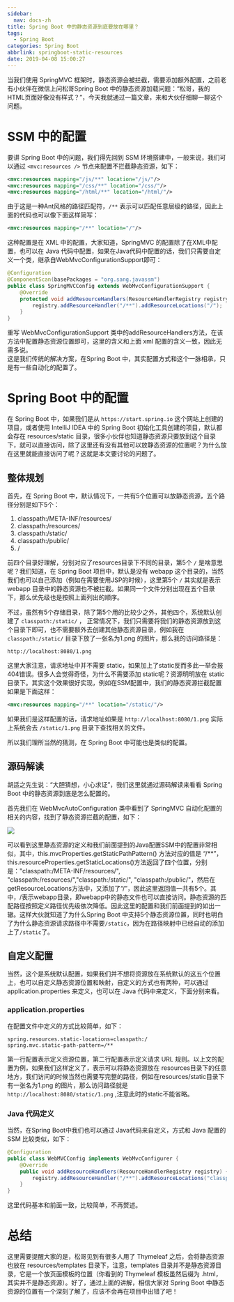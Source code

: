 ```yaml
---
sidebar:
  nav: docs-zh
title: Spring Boot 中的静态资源到底要放在哪里？
tags:
  - Spring Boot
categories: Spring Boot
abbrlink: springboot-static-resources
date: 2019-04-08 15:00:27
---
```

当我们使用 SpringMVC 框架时，静态资源会被拦截，需要添加额外配置，之前老有小伙伴在微信上问松哥Spring Boot 中的静态资源加载问题：“松哥，我的HTML页面好像没有样式？”，今天我就通过一篇文章，来和大伙仔细聊一聊这个问题。  

 <!-- more -->
 
# SSM 中的配置  

要讲 Spring Boot 中的问题，我们得先回到 SSM 环境搭建中，一般来说，我们可以通过 `<mvc:resources />` 节点来配置不拦截静态资源，如下：  

```xml
<mvc:resources mapping="/js/**" location="/js/"/>
<mvc:resources mapping="/css/**" location="/css/"/>
<mvc:resources mapping="/html/**" location="/html/"/>
```

由于这是一种Ant风格的路径匹配符，`/**` 表示可以匹配任意层级的路径，因此上面的代码也可以像下面这样简写：  

```xml
<mvc:resources mapping="/**" location="/"/>
```

这种配置是在 XML 中的配置，大家知道，SpringMVC 的配置除了在XML中配置，也可以在 Java 代码中配置，如果在Java代码中配置的话，我们只需要自定义一个类，继承自WebMvcConfigurationSupport即可：  

```java
@Configuration
@ComponentScan(basePackages = "org.sang.javassm")
public class SpringMVCConfig extends WebMvcConfigurationSupport {
    @Override
    protected void addResourceHandlers(ResourceHandlerRegistry registry) {
        registry.addResourceHandler("/**").addResourceLocations("/");
    }
}
```

重写 WebMvcConfigurationSupport 类中的addResourceHandlers方法，在该方法中配置静态资源位置即可，这里的含义和上面 xml 配置的含义一致，因此无需多说。  
这是我们传统的解决方案，在Spring Boot 中，其实配置方式和这个一脉相承，只是有一些自动化的配置了。  

# Spring Boot 中的配置  

在 Spring Boot 中，如果我们是从 `https://start.spring.io` 这个网站上创建的项目，或者使用 IntelliJ IDEA 中的 Spring Boot 初始化工具创建的项目，默认都会存在 resources/static 目录，很多小伙伴也知道静态资源只要放到这个目录下，就可以直接访问，除了这里还有没有其他可以放静态资源的位置呢？为什么放在这里就能直接访问了呢？这就是本文要讨论的问题了。  

## 整体规划  

首先，在 Spring Boot 中，默认情况下，一共有5个位置可以放静态资源，五个路径分别是如下5个：  

1. classpath:/META-INF/resources/
2. classpath:/resources/
3. classpath:/static/
4. classpath:/public/
5. /

前四个目录好理解，分别对应了resources目录下不同的目录，第5个 `/` 是啥意思呢？我们知道，在 Spring Boot 项目中，默认是没有 webapp 这个目录的，当然我们也可以自己添加（例如在需要使用JSP的时候），这里第5个 `/` 其实就是表示 webapp 目录中的静态资源也不被拦截。如果同一个文件分别出现在五个目录下，那么优先级也是按照上面列出的顺序。   

不过，虽然有5个存储目录，除了第5个用的比较少之外，其他四个，系统默认创建了 `classpath:/static/` ， 正常情况下，我们只需要将我们的静态资源放到这个目录下即可，也不需要额外去创建其他静态资源目录，例如我在 `classpath:/static/` 目录下放了一张名为1.png 的图片，那么我的访问路径是：  

```
http://localhost:8080/1.png  
```

这里大家注意，请求地址中并不需要 static，如果加上了static反而多此一举会报404错误。很多人会觉得奇怪，为什么不需要添加 static呢？资源明明放在 static 目录下。其实这个效果很好实现，例如在SSM配置中，我们的静态资源拦截配置如果是下面这样：  

```xml
<mvc:resources mapping="/**" location="/static/"/>
```

如果我们是这样配置的话，请求地址如果是 `http://localhost:8080/1.png` 实际上系统会去 `/static/1.png` 目录下查找相关的文件。  

所以我们理所当然的猜测，在 Spring Boot 中可能也是类似的配置。  

## 源码解读  

胡适之先生说：“大胆猜想，小心求证”，我们这里就通过源码解读来看看 Spring Boot 中的静态资源到底是怎么配置的。  

首先我们在 WebMvcAutoConfiguration 类中看到了 SpringMVC 自动化配置的相关的内容，找到了静态资源拦截的配置，如下：  

![](http://www.javaboy.org/images/sb/21-1.png)  

可以看到这里静态资源的定义和我们前面提到的Java配置SSM中的配置非常相似，其中，this.mvcProperties.getStaticPathPattern() 方法对应的值是 “/**”，this.resourceProperties.getStaticLocations()方法返回了四个位置，分别是："classpath:/META-INF/resources/", "classpath:/resources/","classpath:/static/", "classpath:/public/"，然后在getResourceLocations方法中，又添加了“/”，因此这里返回值一共有5个。其中，/表示webapp目录，即webapp中的静态文件也可以直接访问。静态资源的匹配路径按照定义路径优先级依次降低。因此这里的配置和我们前面提到的如出一辙。这样大伙就知道了为什么Spring Boot 中支持5个静态资源位置，同时也明白了为什么静态资源请求路径中不需要`/static`，因为在路径映射中已经自动的添加上了`/static`了。  

## 自定义配置  

当然，这个是系统默认配置，如果我们并不想将资源放在系统默认的这五个位置上，也可以自定义静态资源位置和映射，自定义的方式也有两种，可以通过 application.properties 来定义，也可以在 Java 代码中来定义，下面分别来看。  

### application.properties  

在配置文件中定义的方式比较简单，如下：  

```
spring.resources.static-locations=classpath:/
spring.mvc.static-path-pattern=/**
```

第一行配置表示定义资源位置，第二行配置表示定义请求 URL 规则。以上文的配置为例，如果我们这样定义了，表示可以将静态资源放在 resources目录下的任意地方，我们访问的时候当然也需要写完整的路径，例如在resources/static目录下有一张名为1.png 的图片，那么访问路径就是 `http://localhost:8080/static/1.png` ,注意此时的static不能省略。  

### Java 代码定义  

当然，在Spring Boot中我们也可以通过 Java代码来自定义，方式和 Java 配置的 SSM 比较类似，如下：  

```java
@Configuration
public class WebMVCConfig implements WebMvcConfigurer {
    @Override
    public void addResourceHandlers(ResourceHandlerRegistry registry) {
        registry.addResourceHandler("/**").addResourceLocations("classpath:/aaa/");
    }
}
```

这里代码基本和前面一致，比较简单，不再赘述。   

# 总结  

这里需要提醒大家的是，松哥见到有很多人用了 Thymeleaf 之后，会将静态资源也放在 resources/templates 目录下，注意，templates 目录并不是静态资源目录，它是一个放页面模板的位置（你看到的 Thymeleaf 模板虽然后缀为 .html，其实并不是静态资源）。好了，通过上面的讲解，相信大家对 Spring Boot 中静态资源的位置有一个深刻了解了，应该不会再在项目中出错了吧！  